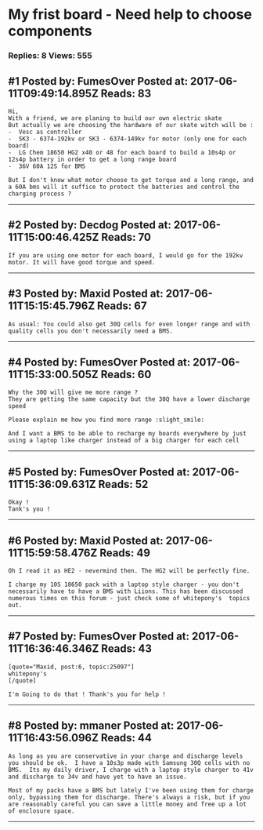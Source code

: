 # My frist board - Need help to choose components

### Replies: 8 Views: 555

## \#1 Posted by: FumesOver Posted at: 2017-06-11T09:49:14.895Z Reads: 83

```
Hi,
With a friend, we are planing to build our own electric skate 
But actually we are choosing the hardware of our skate witch will be : 
-  Vesc as controller 
-  SK3 - 6374-192kv or SK3 - 6374-149kv for motor (only one for each board) 
-  LG Chem 18650 HG2 x40 or 48 for each board to build a 10s4p or 12s4p battery in order to get a long range board
-  36V 60A 12S for BMS

But I don't know what motor choose to get torque and a long range, and a 60A bms will it suffice to protect the batteries and control the charging process ?
```

---
## \#2 Posted by: Decdog Posted at: 2017-06-11T15:00:46.425Z Reads: 70

```
If you are using one motor for each board, I would go for the 192kv motor. It will have good torque and speed.
```

---
## \#3 Posted by: Maxid Posted at: 2017-06-11T15:15:45.796Z Reads: 67

```
As usual: You could also get 30Q cells for even longer range and with quality cells you don't necessarily need a BMS.
```

---
## \#4 Posted by: FumesOver Posted at: 2017-06-11T15:33:00.505Z Reads: 60

```
Why the 30Q will give me more range ?
They are getting the same capacity but the 30Q have a lower discharge speed 

Please explain me how you find more range :slight_smile:

And I want a BMS to be able to recharge my boards everywhere by just using a laptop like charger instead of a big charger for each cell
```

---
## \#5 Posted by: FumesOver Posted at: 2017-06-11T15:36:09.631Z Reads: 52

```
Okay !
Tank's you !
```

---
## \#6 Posted by: Maxid Posted at: 2017-06-11T15:59:58.476Z Reads: 49

```
Oh I read it as HE2 - nevermind then. The HG2 will be perfectly fine.

I charge my 10S 18650 pack with a laptop style charger - you don't necessarily have to have a BMS with Liions. This has been discussed numerous times on this forum - just check some of whitepony's  topics out.
```

---
## \#7 Posted by: FumesOver Posted at: 2017-06-11T16:36:46.346Z Reads: 43

```
[quote="Maxid, post:6, topic:25097"]
whitepony's
[/quote]

I'm Going to do that ! Thank's you for help !
```

---
## \#8 Posted by: mmaner Posted at: 2017-06-11T16:43:56.096Z Reads: 44

```
As long as you are conservative in your charge and discharge levels you should be ok.  I have a 10s3p made with Samsung 30Q cells with no BMS.  Its my daily driver, I charge with a laptop style charger to 41v and discharge to 34v and have yet to have an issue.  

Most of my packs have a BMS but lately I've been using them for charge only, bypassing them for discharge. There's always a risk, but if you are reasonably careful you can save a little money and free up a lot of enclosure space.
```

---
